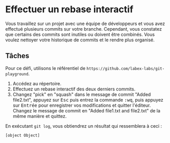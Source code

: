 # Effectuer un rebase interactif

Vous travaillez sur un projet avec une équipe de développeurs et vous avez effectué plusieurs commits sur votre branche. Cependant, vous constatez que certains des commits sont inutiles ou doivent être combinés. Vous voulez nettoyer votre historique de commits et le rendre plus organisé.

## Tâches

Pour ce défi, utilisons le référentiel de `https://github.com/labex-labs/git-playground`.

1. Accédez au répertoire.
2. Effectuez un rebase interactif des deux derniers commits.
3. Changez "pick" en "squash" dans le message de commit "Added file2.txt", appuyez sur <kbd>Esc</kbd> puis entrez la commande <kbd>:wq</kbd>, puis appuyez sur <kbd>Entrée</kbd> pour enregistrer vos modifications et quitter l'éditeur. Changez le message de commit en "Added file1.txt and file2.txt" de la même manière et quittez.

En exécutant `git log`, vous obtiendrez un résultat qui ressemblera à ceci :

```shell
[object Object]
```
